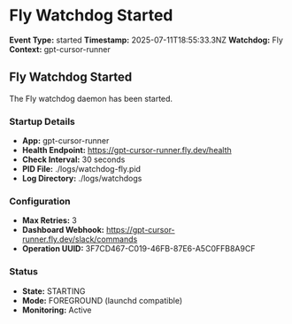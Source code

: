 # Fly Watchdog Started

**Event Type:** started
**Timestamp:** 2025-07-11T18:55:33.3NZ
**Watchdog:** Fly
**Context:** gpt-cursor-runner


## Fly Watchdog Started

The Fly watchdog daemon has been started.

### Startup Details
- **App:** gpt-cursor-runner
- **Health Endpoint:** https://gpt-cursor-runner.fly.dev/health
- **Check Interval:** 30 seconds
- **PID File:** ./logs/watchdog-fly.pid
- **Log Directory:** ./logs/watchdogs

### Configuration
- **Max Retries:** 3
- **Dashboard Webhook:** https://gpt-cursor-runner.fly.dev/slack/commands
- **Operation UUID:** 3F7CD467-C019-46FB-87E6-A5C0FFB8A9CF

### Status
- **State:** STARTING
- **Mode:** FOREGROUND (launchd compatible)
- **Monitoring:** Active


